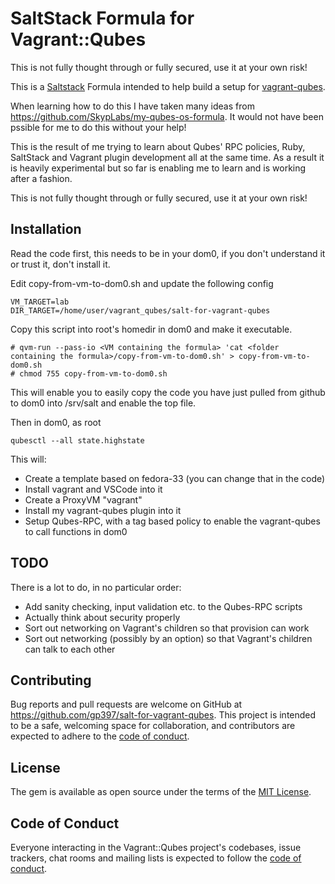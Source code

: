 # SaltStack Formula for Vagrant::Qubes

This is not fully thought through or fully secured, use it at your own risk!

This is a [Saltstack](https://saltstack.com) Formula intended to help build a setup for [vagrant-qubes](https://github.com/gp397/vagrant-qubes).

When learning how to do this I have taken many ideas from https://github.com/SkypLabs/my-qubes-os-formula.  It would not have been pssible for me to do this without your help!

This is the result of me trying to learn about Qubes' RPC policies, Ruby, SaltStack and Vagrant plugin development all at the same time.  As a result it is heavily experimental but so far is enabling me to learn and is working after a fashion.

This is not fully thought through or fully secured, use it at your own risk!

## Installation
Read the code first, this needs to be in your dom0, if you don't understand it or trust it, don't install it.

Edit copy-from-vm-to-dom0.sh and update the following config

```
VM_TARGET=lab
DIR_TARGET=/home/user/vagrant_qubes/salt-for-vagrant-qubes
```

Copy this script into root's homedir in dom0 and make it executable.

```
# qvm-run --pass-io <VM containing the formula> 'cat <folder containing the formula>/copy-from-vm-to-dom0.sh' > copy-from-vm-to-dom0.sh
# chmod 755 copy-from-vm-to-dom0.sh
```

This will enable you to easily copy the code you have just pulled from github to dom0 into /srv/salt and enable the top file.

Then in dom0, as root

```
qubesctl --all state.highstate
```

This will:
- Create a template based on fedora-33 (you can change that in the code)
- Install vagrant and VSCode into it
- Create a ProxyVM "vagrant"
- Install my vagrant-qubes plugin into it
- Setup Qubes-RPC, with a tag based policy to enable the vagrant-qubes to call functions in dom0

## TODO

There is a lot to do, in no particular order:
- Add sanity checking, input validation etc. to the Qubes-RPC scripts
- Actually think about security properly
- Sort out networking on Vagrant's children so that provision can work
- Sort out networking (possibly by an option) so that Vagrant's children can talk to each other

## Contributing

Bug reports and pull requests are welcome on GitHub at https://github.com/gp397/salt-for-vagrant-qubes. This project is intended to be a safe, welcoming space for collaboration, and contributors are expected to adhere to the [code of conduct](https://github.com/gp397/salt-for-vagrant-qubes/blob/master/CODE_OF_CONDUCT.md).

## License

The gem is available as open source under the terms of the [MIT License](https://opensource.org/licenses/MIT).

## Code of Conduct

Everyone interacting in the Vagrant::Qubes project's codebases, issue trackers, chat rooms and mailing lists is expected to follow the [code of conduct](https://github.com/gp397/salt-for-vagrant-qubes/blob/master/CODE_OF_CONDUCT.md).
